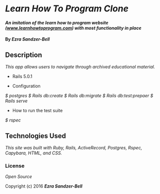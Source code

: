 # _Learn How To Program Clone_

#### _An imitation of the learn how to program website (www.learnhowtoprogram.com) with most functionality in place_

#### By _**Ezra Sandzer-Bell**_

## Description

_This app allows users to navigate through archived educational material._

* Rails 5.0.1

* Configuration

_$ postgres_
_$ Rails db:create_
_$ Rails db:migrate_
_$ Rails db:test:prepaer_
_$ Rails serve_

* How to run the test suite

_$ rspec_

## Technologies Used

_This site was built with Ruby, Rails, ActiveRecord, Postgres, Rspec, Capybara, HTML, and CSS._

### License

*Open Source*

Copyright (c) 2016 **_Ezra Sandzer-Bell_**
